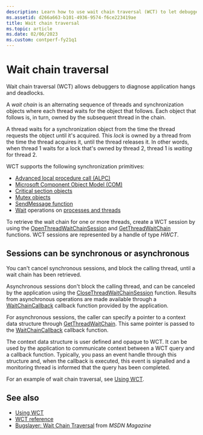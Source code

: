 ```yaml
---
description: Learn how to use wait chain traversal (WCT) to let debuggers diagnose application hangs and deadlocks.
ms.assetid: d266a663-b101-4936-9574-f6ce223419ae
title: Wait chain traversal
ms.topic: article
ms.date: 02/06/2023
ms.custom: contperf-fy21q1
---
```


# Wait chain traversal

Wait chain traversal (WCT) allows debuggers to diagnose application hangs and deadlocks.

A *wait chain* is an alternating sequence of threads and synchronization objects where each thread waits for the object that follows. Each object that follows is, in turn, owned by the subsequent thread in the chain.

A thread waits for a synchronization object from the time the thread requests the object until it's acquired. This *lock* is owned by a thread from the time the thread acquires it, until the thread releases it. In other words, when thread 1 waits for a lock that's owned by thread 2, thread 1 is *waiting* for thread 2.

WCT supports the following synchronization primitives:

- [Advanced local procedure call (ALPC)](../etw/alpc.md)
- [Microsoft Component Object Model (COM)](../com/the-component-object-model.md)
- [Critical section objects](../sync/critical-section-objects.md)
- [Mutex objects](../sync/mutex-objects.md)
- [SendMessage function](/windows/win32/api/winuser/nf-winuser-sendmessage)
- [Wait](../sync/wait-functions.md) operations on [processes and threads](../procthread/processes-and-threads.md)

To retrieve the wait chain for one or more threads, create a WCT session by using the [OpenThreadWaitChainSession](/windows/desktop/api/Wct/nf-wct-openthreadwaitchainsession) and [GetThreadWaitChain](/windows/desktop/api/Wct/nf-wct-getthreadwaitchain) functions. WCT sessions are represented by a handle of type *HWCT*.

## Sessions can be synchronous or asynchronous

You can't cancel synchronous sessions, and block the calling thread, until a wait chain has been retrieved.

Asynchronous sessions don't block the calling thread, and can be canceled by the application using the [CloseThreadWaitChainSession](/windows/desktop/api/Wct/nf-wct-closethreadwaitchainsession) function. Results from asynchronous operations are made available through a [WaitChainCallback](/windows/win32/api/wct/nc-wct-pwaitchaincallback) callback function provided by the application.

For asynchronous sessions, the caller can specify a pointer to a context data structure through [GetThreadWaitChain](/windows/desktop/api/Wct/nf-wct-getthreadwaitchain). This same pointer is passed to the [WaitChainCallback](/windows/win32/api/wct/nc-wct-pwaitchaincallback) callback function.

The context data structure is user defined and opaque to WCT. It can be used by the application to communicate context between a WCT query and a callback function. Typically, you pass an event handle through this structure and, when the callback is executed, this event is signalled and a monitoring thread is informed that the query has been completed.

For an example of wait chain traversal, see [Using WCT](using-wct.md).

## See also

- [Using WCT](using-wct.md)
- [WCT reference](wct-reference.md)
- [Bugslayer: Wait Chain Traversal](/archive/msdn-magazine/2007/july/bugslayer-wait-chain-traversal) from *MSDN Magazine*
